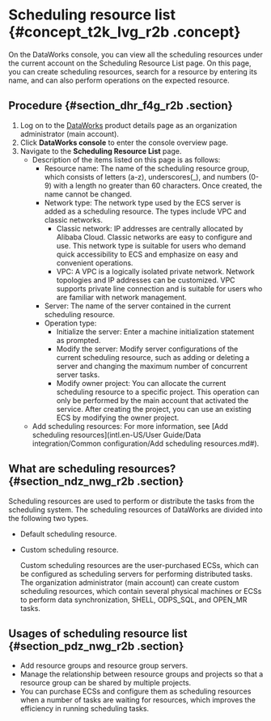 # Scheduling resource list {#concept_t2k_lvg_r2b .concept}

On the DataWorks console, you can view all the scheduling resources under the current account on the Scheduling Resource List page. On this page, you can create scheduling resources, search for a resource by entering its name, and can also perform operations on the expected resource.

## Procedure {#section_dhr_f4g_r2b .section}

1.  Log on to the [DataWorks](https://www.alibabacloud.com/product/ide) product details page as an organization administrator \(main account\).
2.  Click **DataWorks console** to enter the console overview page.
3.  Navigate to the **Scheduling Resource List** page.
    -   Description of the items listed on this page is as follows:
        -   Resource name: The name of the scheduling resource group, which consists of letters \(a-z\), underscores\(\_\), and numbers \(0-9\) with a length no greater than 60 characters. Once created, the name cannot be changed.
        -   Network type: The network type used by the ECS server is added as a scheduling resource. The types include VPC and classic networks.
            -   Classic network: IP addresses are centrally allocated by Alibaba Cloud. Classic networks are easy to configure and use. This network type is suitable for users who demand quick accessibility to ECS and emphasize on easy and convenient operations.
            -   VPC: A VPC is a logically isolated private network. Network topologies and IP addresses can be customized. VPC supports private line connection and is suitable for users who are familiar with network management.
        -   Server: The name of the server contained in the current scheduling resource.
        -   Operation type:
            -   Initialize the server: Enter a machine initialization statement as prompted.
            -   Modify the server: Modify server configurations of the current scheduling resource, such as adding or deleting a server and changing the maximum number of concurrent server tasks.
            -   Modify owner project: You can allocate the current scheduling resource to a specific project. This operation can only be performed by the main account that activated the service. After creating the project, you can use an existing ECS by modifying the owner project.
    -   Add scheduling resources: For more information, see [Add scheduling resources](intl.en-US/User Guide/Data integration/Common configuration/Add scheduling resources.md#).

## What are scheduling resources? {#section_ndz_nwg_r2b .section}

Scheduling resources are used to perform or distribute the tasks from the scheduling system. The scheduling resources of DataWorks are divided into the following two types.

-   Default scheduling resource.
-   Custom scheduling resource.

    Custom scheduling resources are the user-purchased ECSs, which can be configured as scheduling servers for performing distributed tasks. The organization administrator \(main account\) can create custom scheduling resources, which contain several physical machines or ECSs to perform data synchronization, SHELL, ODPS\_SQL, and OPEN\_MR tasks.


## Usages of scheduling resource list {#section_pdz_nwg_r2b .section}

-   Add resource groups and resource group servers.
-   Manage the relationship between resource groups and projects so that a resource group can be shared by multiple projects.
-   You can purchase ECSs and configure them as scheduling resources when a number of tasks are waiting for resources, which improves the efficiency in running scheduling tasks.


